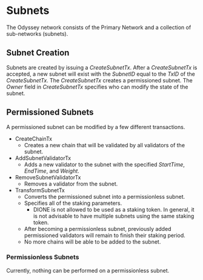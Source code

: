 # Subnets

The Odyssey network consists of the Primary Network and a collection of
sub-networks (subnets).

## Subnet Creation

Subnets are created by issuing a *CreateSubnetTx*. After a *CreateSubnetTx* is
accepted, a new subnet will exist with the *SubnetID* equal to the *TxID* of the
*CreateSubnetTx*. The *CreateSubnetTx* creates a permissioned subnet. The
*Owner* field in *CreateSubnetTx* specifies who can modify the state of the
subnet.

## Permissioned Subnets

A permissioned subnet can be modified by a few different transactions.

- CreateChainTx
  - Creates a new chain that will be validated by all validators of the subnet.
- AddSubnetValidatorTx
  - Adds a new validator to the subnet with the specified *StartTime*,
    *EndTime*, and *Weight*.
- RemoveSubnetValidatorTx
  - Removes a validator from the subnet.
- TransformSubnetTx
  - Converts the permissioned subnet into a permissionless subnet.
  - Specifies all of the staking parameters.
    - DIONE is not allowed to be used as a staking token. In general, it is not
      advisable to have multiple subnets using the same staking token.
  - After becoming a permissionless subnet, previously added permissioned
    validators will remain to finish their staking period.
  - No more chains will be able to be added to the subnet.

### Permissionless Subnets

Currently, nothing can be performed on a permissionless subnet.
